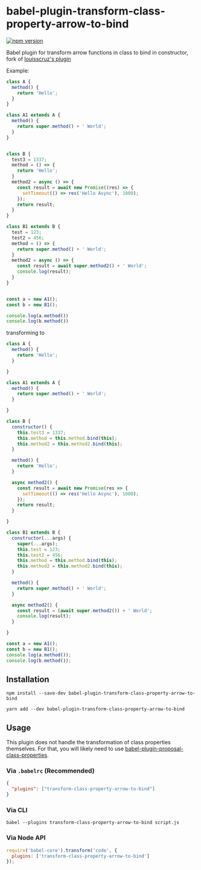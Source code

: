# babel-plugin-transform-class-property-arrow-to-bind
[![npm version](https://badge.fury.io/js/babel-plugin-transform-class-property-arrow-to-bind.svg)](https://badge.fury.io/js/babel-plugin-transform-class-property-arrow-to-bind)

Babel plugin for transform arrow functions in class to bind in constructor, fork of [louisscruz's plugin](https://github.com/louisscruz/babel-plugin-transform-class-property-arrow-functions)

Example:
```js
class A {
  method() {
    return 'Hello';
  }
}

class A1 extends A {
  method() {
    return super.method() + ' World';
  }
}


class B {
  test3 = 1337;
  method = () => {
    return 'Hello';
  }
  method2 = async () => {
    const result = await new Promise((res) => {
      setTimeout(() => res('Hello Async'), 1000);
    });
    return result;
  }
}

class B1 extends B {
  test = 123;
  test2 = 456;
  method = () => {
    return super.method() + ' World';
  }
  method2 = async () => {
    const result = await super.method2() + ' World';
    console.log(result);
  }
}


const a = new A1();
const b = new B1();

console.log(a.method())
console.log(b.method())
```
transforming to
```js
class A {
  method() {
    return 'Hello';
  }

}

class A1 extends A {
  method() {
    return super.method() + ' World';
  }

}

class B {
  constructor() {
    this.test3 = 1337;
    this.method = this.method.bind(this);
    this.method2 = this.method2.bind(this);
  }

  method() {
    return 'Hello';
  }

  async method2() {
    const result = await new Promise(res => {
      setTimeout(() => res('Hello Async'), 1000);
    });
    return result;
  }

}

class B1 extends B {
  constructor(...args) {
    super(...args);
    this.test = 123;
    this.test2 = 456;
    this.method = this.method.bind(this);
    this.method2 = this.method2.bind(this);
  }

  method() {
    return super.method() + ' World';
  }

  async method2() {
    const result = (await super.method2()) + ' World';
    console.log(result);
  }

}

const a = new A1();
const b = new B1();
console.log(a.method());
console.log(b.method());
```
## Installation
`npm install --save-dev babel-plugin-transform-class-property-arrow-to-bind`

`yarn add --dev babel-plugin-transform-class-property-arrow-to-bind`

## Usage

This plugin does not handle the transformation of class properties themselves.
For that, you will likely need to use [babel-plugin-proposal-class-properties](https://babeljs.io/docs/en/babel-plugin-proposal-class-properties).

### Via `.babelrc` (Recommended)

```json
{
  "plugins": ["transform-class-property-arrow-to-bind"]
}
```

### Via CLI

```shell
babel --plugins transform-class-property-arrow-to-bind script.js
```

### Via Node API

```js
require('babel-core').transform('code', {
  plugins: ['transform-class-property-arrow-to-bind']
});
```
